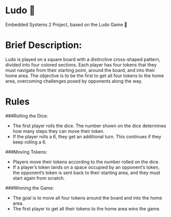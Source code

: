 # Ludo 🎲
Embedded Systems 2 Project, based on the Ludo Game 🎲

# Brief Description:
Ludo is played on a square board with a distinctive cross-shaped pattern, divided into four colored sections. Each player has four tokens that they must navigate from their starting point, around the board, and into their home area. The objective is to be the first to get all four tokens to the home area, overcoming challenges posed by opponents along the way.

# Rules
###Rolling the Dice:
- The first player rolls the dice. The number shown on the dice determines how many steps they can move their token.
- If the player rolls a 6, they get an additional turn. This continues if they keep rolling a 6.
  
###Moving Tokens:
- Players move their tokens according to the number rolled on the dice.
- If a player’s token lands on a space occupied by an opponent’s token, the opponent’s token is sent back to their starting area, and they must start again from scratch.
  
###Winning the Game:
- The goal is to move all four tokens around the board and into the home area.
- The first player to get all their tokens to the home area wins the game.
